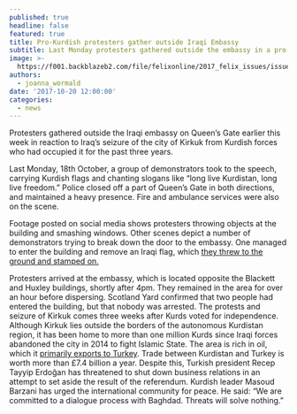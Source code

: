 ```yaml
---
published: true
headline: false
featured: true
title: Pro-Kurdish protesters gather outside Iraqi Embassy
subtitle: Last Monday protesters gathered outside the embassy in a pro-Kurdish protest
image: >-
  https://f001.backblazeb2.com/file/felixonline/2017_felix_issues/issue_1672/1672_news_kurdistan.jpg
authors:
  - joanna_wormald
date: '2017-10-20 12:00:00'
categories:
  - news
---
```

Protesters gathered outside the Iraqi embassy on Queen’s Gate earlier this week in reaction to Iraq’s seizure of the city of Kirkuk from Kurdish forces who had occupied it for the past three years.

Last Monday, 18th October, a group of demonstrators took to the speech, carrying Kurdish flags and chanting slogans like “long live Kurdistan, long live freedom.” Police closed off a part of Queen’s Gate in both directions, and maintained a heavy presence. Fire and ambulance services were also on the scene.

Footage posted on social media shows protesters throwing objects at the building and smashing windows. Other scenes depict a number of demonstrators trying to break down the door to the embassy. One managed to enter the building and remove an Iraqi flag, which [they threw to the ground and stamped on.](https://uk.news.yahoo.com/kurdish-protesters-stamp-iraqi-flag-211000782.html) 

Protesters arrived at the embassy, which is located opposite the Blackett and Huxley buildings, shortly after 4pm. They remained in the area for over an hour before dispersing. Scotland Yard confirmed that two people had entered the building, but that nobody was arrested.
The protests and seizure of Kirkuk comes three weeks after Kurds voted for independence. Although Kirkuk lies outside the borders of the autonomous Kurdistan region, it has been home to more than one million Kurds since Iraqi forces abandoned the city in 2014 to fight Islamic State. The area is rich in oil, which it [primarily exports to Turkey](https://www.theguardian.com/world/2017/sep/26/iraq-kurdish-leader-barzani-claims-win-in-independence-referendum). 
Trade between Kurdistan and Turkey is worth more than £7.4 billion a year. Despite this, Turkish president Recep Tayyip Erdoğan has threatened to shut down business relations in an attempt to set aside the result of the referendum. Kurdish leader Masoud Barzani has urged the international community for peace. He said: “We are committed to a dialogue process with Baghdad. Threats will solve nothing.”
